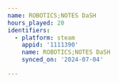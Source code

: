 ```yaml
---
name: ROBOTICS;NOTES DaSH
hours_played: 20
identifiers:
  - platform: steam
    appid: '1111390'
    name: ROBOTICS;NOTES DaSH
    synced_on: '2024-07-04'

---
```

